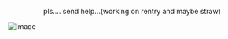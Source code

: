<p align="center">
 pls.... send help...(working on rentry and maybe straw)
</p>

![image](https://github.com/user-attachments/assets/d190ac9e-5bfb-43bb-9c9a-62c043f519ab)
